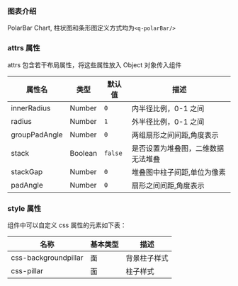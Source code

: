 ### 图表介绍

PolarBar Chart, 柱状图和条形图定义方式均为`<q-polarBar/>`

### attrs 属性

attrs 包含若干布局属性，将这些属性放入 Object 对象传入组件

| 属性名        | 类型    | 默认值  | 描述                               |
| ------------- | ------- | ------- | ---------------------------------- |
| innerRadius   | Number  | `0`     | 内半径比例，0-1 之间               |
| radius        | Number  | `1`     | 外半径比例，0-1 之间               |
| groupPadAngle | Number  | `0`     | 两组扇形之间间距,角度表示          |
| stack         | Boolean | `false` | 是否设置为堆叠图，二维数据无法堆叠 |
| stackGap      | Number  | `0`     | 堆叠图中柱子间距,单位为像素        |
| padAngle      | Number  | `0`     | 扇形之间间距,角度表示              |

### style 属性

组件中可以自定义 css 属性的元素如下表：

| 名称                 | 基本类型 | 描述         |
| -------------------- | -------- | ------------ |
| css-backgroundpillar | 面       | 背景柱子样式 |
| css-pillar           | 面       | 柱子样式     |

